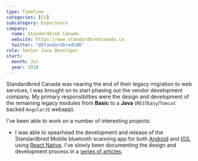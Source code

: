```yaml
---
type: Timeline
categories: [CV]
subcategory: Experience
company:
  name: Standardbred Canada
  website: https://www.standardbredcanada.ca
  twitter: "@StandardbredCAN"
role: Senior Java Developer
start:
  month: Jul
  year: 2018
---
```


Standardbred Canada was nearing the end of their legacy migration to web services, I was brought on to start phasing out the vendor development company. My primary responsiblities were the design and development of the remaining legacy modules from **Basic** to a **Java** (`RESTEasy`/`Tomcat` backed `AngularJS` webapp).

I've been able to work on a number of interesting projects:

- I was able to spearhead the development and release of the Standardbred Mobile bluetooth scanning app for both [Android](https://play.google.com/store/apps/details?id=com.standardbredmobileapp&hl=en_CA) and [IOS](https://apps.apple.com/ca/app/standardbred-canada-mobile/id1476739891), using [React Native](https://facebook.github.io/react-native/). I've slowly been documenting the design and development process in a [series of articles](/writing/2020/01/03/designing-my-first-app-part-1/).
